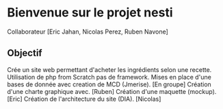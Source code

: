 # Bienvenue sur le projet nesti 

 Collaborateur [Eric Jahan, Nicolas Perez, Ruben Navone]

## Objectif

Crée un site web permettant d'acheter les ingrédients selon une recette.
Utilisation de php from Scratch pas de framework.
Mises en place d'une bases de donnée avec creation de MCD (Jmerise). [En groupe]
Création d'une charte graphique avec. [Ruben]
Création d'une maquette (mockup). [Eric]
Création de l'architecture du site (DIA). [Nicolas]

